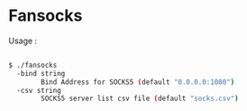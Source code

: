 # Fansocks

Usage :
```bash

$ ./fansocks
  -bind string
        Bind Address for SOCKS5 (default "0.0.0.0:1080")
  -csv string
        SOCKS5 server list csv file (default "socks.csv")

```